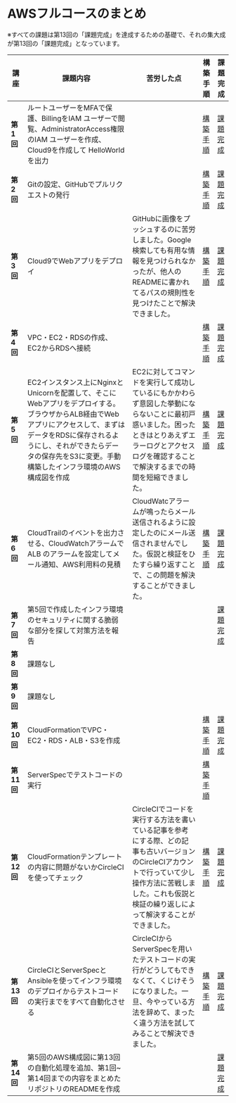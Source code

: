# AWSフルコースのまとめ

※すべての課題は第13回の「課題完成」を達成するための基礎で、それの集大成が第13回の「課題完成」となっています。

|講座|課題内容|苦労した点|構築手順|課題完成|
|---|---|---|---|---|
|**第1回**|ルートユーザーをMFAで保護、BillingをIAM ユーザーで閲覧、AdministratorAccess権限のIAM ユーザーを作成、Cloud9を作成して HelloWorldを出力||[構築手順](https://github.com/Hidetaka-Konishi/Raise_AWS_1)|[課題完成](https://github.com/Hidetaka-Konishi/Raise_kadai_1)|
|**第2回**|Gitの設定、GitHubでプルリクエストの発行||[構築手順](https://github.com/Hidetaka-Konishi/Raise_AWS_2)|[課題完成](https://github.com/Hidetaka-Konishi/Raise_kadai_2)|
|**第3回**|Cloud9でWebアプリをデプロイ|GitHubに画像をプッシュするのに苦労しました。Google検索しても有用な情報を見つけられなかったが、他人のREADMEに書かれてるパスの規則性を見つけたことで解決できました。|[構築手順](https://github.com/Hidetaka-Konishi/Raise_AWS_3)|[課題完成](https://github.com/Hidetaka-Konishi/Raise_kadai_3)|
|**第4回**|VPC・EC2・RDSの作成、EC2からRDSへ接続||[構築手順](https://github.com/Hidetaka-Konishi/Raise_AWS_4)|[課題完成](https://github.com/Hidetaka-Konishi/Raise_kadai_4)|
|**第5回**|EC2インスタンス上にNginxとUnicornを配置して、そこにWebアプリをデプロイする。ブラウザからALB経由でWebアプリにアクセスして、まずはデータをRDSに保存されるようにし、それができたらデータの保存先をS3に変更。手動構築したインフラ環境のAWS構成図を作成|EC2に対してコマンドを実行して成功しているにもかかわらず意図した挙動にならないことに最初戸惑いました。困ったときはとりあえずエラーログとアクセスログを確認することで解決するまでの時間を短縮できました。|[構築手順](https://github.com/Hidetaka-Konishi/Raise_AWS_5)|[課題完成](https://github.com/Hidetaka-Konishi/Raise_kadai_5)|
|**第6回**|CloudTrailのイベントを出力させる、CloudWatchアラームでALB のアラームを設定してメール通知、AWS利用料の見積|CloudWatcアラームが鳴ったらメール送信されるように設定したのにメール送信されませんでした。仮説と検証をひたすら繰り返すことで、この問題を解決することができました。|[構築手順](https://github.com/Hidetaka-Konishi/Raise_AWS_6)|[課題完成](https://github.com/Hidetaka-Konishi/Raise_kadai_6)|
|**第7回**|第5回で作成したインフラ環境のセキュリティに関する脆弱な部分を探して対策方法を報告|||[課題完成](https://github.com/Hidetaka-Konishi/Raise_kadai_7)|
|**第8回**|課題なし||||
|**第9回**|課題なし||||
|**第10回**|CloudFormationでVPC・EC2・RDS・ALB・S3を作成||[構築手順](https://github.com/Hidetaka-Konishi/Raise_AWS_10)|[課題完成](https://github.com/Hidetaka-Konishi/Raise_kadai_10)|
|**第11回**|ServerSpecでテストコードの実行||[構築手順](https://github.com/Hidetaka-Konishi/Raise_AWS_11)||[課題完成](https://github.com/Hidetaka-Konishi/Raise_kadai_11)|
|**第12回**|CloudFormationテンプレートの内容に問題がないかCircleCIを使ってチェック|CircleCIでコードを実行する方法を書いている記事を参考にする際、どの記事も古いバージョンのCircleCIアカウントで行っていて少し操作方法に苦戦しました。これも仮説と検証の繰り返しによって解決することができました。|[構築手順](https://github.com/Hidetaka-Konishi/Raise_AWS_12)|[課題完成](https://github.com/Hidetaka-Konishi/Raise_kadai_12)|
|**第13回**|CircleCIとServerSpecとAnsibleを使ってインフラ環境のデプロイからテストコードの実行までをすべて自動化させる |CircleCIからServerSpecを用いたテストコードの実行がどうしてもできなくて、くじけそうになりました。一旦、今やっている方法を辞めて、まったく違う方法を試してみることで解決できました。|[構築手順](https://github.com/Hidetaka-Konishi/Raise_AWS_13)|[課題完成](https://github.com/Hidetaka-Konishi/Raise_kadai_13)|
|**第14回**|第5回のAWS構成図に第13回の自動化処理を追加、第1回~第14回までの内容をまとめたリポジトリのREADMEを作成|||[課題完成]()|
